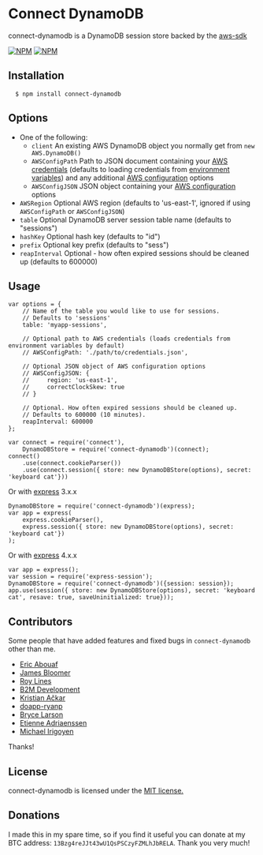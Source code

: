 # Connect DynamoDB

connect-dynamodb is a DynamoDB session store backed by the [aws-sdk](https://github.com/aws/aws-sdk-js)

[![NPM](https://nodei.co/npm/connect-dynamodb.png)](https://nodei.co/npm/connect-dynamodb/)
[![NPM](https://nodei.co/npm-dl/connect-dynamodb.png)](https://nodei.co/npm-dl/connect-dynamodb/)

## Installation

	  $ npm install connect-dynamodb

## Options

  - One of the following:
    - `client` An existing AWS DynamoDB object you normally get from `new AWS.DynamoDB()`
    - `AWSConfigPath` Path to JSON document containing your [AWS credentials](http://docs.aws.amazon.com/AWSJavaScriptSDK/guide/node-configuring.html#Credentials_from_Disk) (defaults to loading credentials from [environment variables](http://docs.aws.amazon.com/AWSJavaScriptSDK/guide/node-configuring.html#Credentials_from_Environment_Variables)) and any additional [AWS configuration](http://docs.aws.amazon.com/AWSJavaScriptSDK/latest/AWS/Config.html) options
    - `AWSConfigJSON` JSON object containing your [AWS configuration](http://docs.aws.amazon.com/AWSJavaScriptSDK/latest/AWS/Config.html) options
  - `AWSRegion` Optional AWS region (defaults to 'us-east-1', ignored if using `AWSConfigPath` or `AWSConfigJSON`)
  - `table` Optional DynamoDB server session table name (defaults to "sessions")
  - `hashKey` Optional hash key (defaults to "id")
  - `prefix` Optional key prefix (defaults to "sess")
  - `reapInterval` Optional - how often expired sessions should be cleaned up (defaults to 600000)

## Usage

	var options = {
		// Name of the table you would like to use for sessions.
		// Defaults to 'sessions'
	  	table: 'myapp-sessions',

		// Optional path to AWS credentials (loads credentials from environment variables by default)
  	  	// AWSConfigPath: './path/to/credentials.json',

		// Optional JSON object of AWS configuration options
  	  	// AWSConfigJSON: {
  	  	//     region: 'us-east-1',
  	  	//     correctClockSkew: true
  	  	// }

	  	// Optional. How often expired sessions should be cleaned up.
  	  	// Defaults to 600000 (10 minutes).
  	  	reapInterval: 600000
	};

	var connect = require('connect'),
		DynamoDBStore = require('connect-dynamodb')(connect);
	connect()
		.use(connect.cookieParser())
		.use(connect.session({ store: new DynamoDBStore(options), secret: 'keyboard cat'}))

 Or with [express](http://expressjs.com/) 3.x.x

 	DynamoDBStore = require('connect-dynamodb')(express);
 	var app = express(
		express.cookieParser(),
		express.session({ store: new DynamoDBStore(options), secret: 'keyboard cat'})
	);

Or with [express](http://expressjs.com/) 4.x.x

 	var app = express();
 	var session = require('express-session');
 	DynamoDBStore = require('connect-dynamodb')({session: session});
 	app.use(session({ store: new DynamoDBStore(options), secret: 'keyboard cat', resave: true, saveUninitialized: true}));

## Contributors

Some people that have added features and fixed bugs in `connect-dynamodb` other than me.

* [Eric Abouaf](https://github.com/neyric)
* [James Bloomer](https://github.com/jamesbloomer)
* [Roy Lines](https://github.com/roylines)
* [B2M Development](https://github.com/b2mdevelopment)
* [Kristian Ačkar](https://github.com/kristian-ackar)
* [doapp-ryanp](https://github.com/doapp-ryanp)
* [Bryce Larson](https://github.com/bryce-larson)
* [Etienne Adriaenssen](https://github.com/etiennea)
* [Michael Irigoyen](https://github.com/goyney)

Thanks!

## License

connect-dynamodb is licensed under the [MIT license.](https://github.com/ca98am79/connect-dynamodb/blob/master/LICENSE.txt)

## Donations

I made this in my spare time, so if you find it useful you can donate at my BTC address: `13Bzg4reJJt43wU1QsPSCzyFZMLhJbRELA`. Thank you very much!

